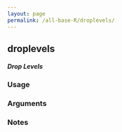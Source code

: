 ```yaml
---
layout: page
permalink: /all-base-R/droplevels/
---
```


## __droplevels__

#### _Drop Levels_

### Usage

### Arguments

### Notes
